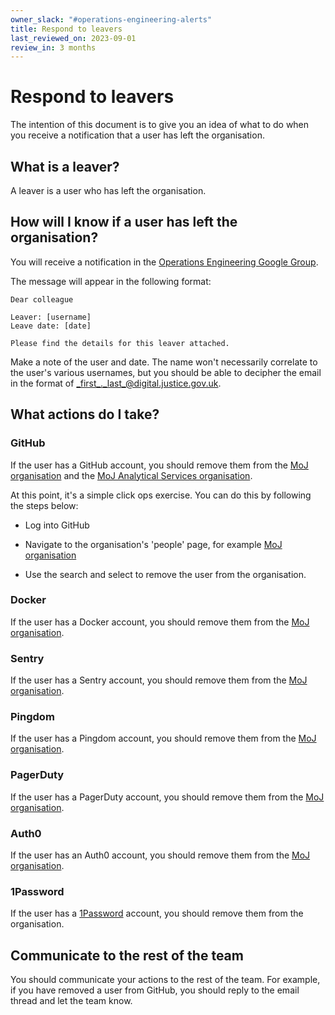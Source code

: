 ```yaml
---
owner_slack: "#operations-engineering-alerts"
title: Respond to leavers
last_reviewed_on: 2023-09-01
review_in: 3 months
---
```


# Respond to leavers

The intention of this document is to give you an idea of what to do when you receive a notification that a user has left the organisation.

## What is a leaver?

A leaver is a user who has left the organisation.

## How will I know if a user has left the organisation?

You will receive a notification in the [Operations Engineering Google Group](https://groups.google.com/u/0/a/digital.justice.gov.uk/g/operations-engineering/c/x6grUhLBiic?hl=en-GB).

The message will appear in the following format:

```
Dear colleague

Leaver: [username]
Leave date: [date]

Please find the details for this leaver attached.
```

Make a note of the user and date. The name won't necessarily correlate to the user's various usernames, but you should be able to decipher the email in the format of <_first_._last_@digital.justice.gov.uk>.

## What actions do I take?

### GitHub

If the user has a GitHub account, you should remove them from the [MoJ organisation](https://github.com/orgs/ministryofjustice/people)
and the [MoJ Analytical Services organisation](https://github.com/orgs/moj-analytical-services/people).

At this point, it's a simple click ops exercise. You can do this by following the steps below:

* Log into GitHub

* Navigate to the organisation's 'people' page, for example [MoJ organisation](https://github.com/orgs/ministryofjustice/people)

* Use the search and select to remove the user from the organisation.

### Docker

If the user has a Docker account, you should remove them from the [MoJ organisation](https://hub.docker.com/orgs/ministryofjustice/members).

### Sentry

If the user has a Sentry account, you should remove them from the [MoJ organisation](https://ministryofjustice.sentry.io/settings/members/).

### Pingdom

If the user has a Pingdom account, you should remove them from the [MoJ organisation](https://my.pingdom.com/app/3/home).

### PagerDuty

If the user has a PagerDuty account, you should remove them from the [MoJ organisation](https://moj-digital-tools.pagerduty.com/users).

### Auth0

If the user has an Auth0 account, you should remove them from the [MoJ organisation](https://manage.auth0.com/dashboard/eu/moj-uk/).

### 1Password

If the user has a [1Password](https://ministryofjustice.1password.eu/signin?landing-page=%2Fhome) account, you should remove them from the organisation.

## Communicate to the rest of the team

You should communicate your actions to the rest of the team. For example, if you have removed a user from GitHub, you should reply to the email thread and let the team know.
